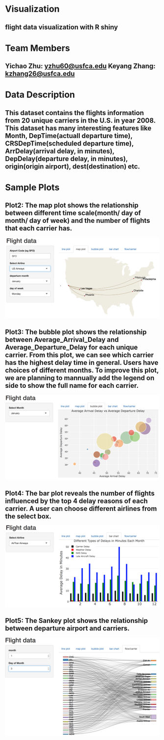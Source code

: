 # Visualization
## flight data visualization with R shiny

# Team Members
## Yichao Zhu: yzhu60@usfca.edu   Keyang Zhang: kzhang26@usfca.edu 

# Data Description
## This dataset contains the flights information from 20 unique carriers in the U.S. in year 2008. This dataset has many interesting features like Month, DepTime(actuall departure time), CRSDepTime(scheduled departure time), ArrDelay(arrival delay, in minutes), DepDelay(departure delay, in minutes), origin(origin airport), dest(destination) etc.

# Sample Plots


## Plot2: The map plot shows the relationship between different time scale(month/ day of month/ day of week) and the number of flights that each carrier has. 
![alt text](https://github.com/wgnzyc/visualization/blob/master/map_plot.png)

## Plot3: The bubble plot shows the relationship between Average_Arrival_Delay and Average_Departure_Delay for each unique carrier. From this plot, we can see which carrier has the highest delay time in general. Users have choices of different months. To improve this plot, we are planning to mannually add the legend on side to show the full name for each carrier. 
![alt text](https://github.com/wgnzyc/visualization/blob/master/bubble.png)


## Plot4: The bar plot reveals the number of flights influenced by the top 4 delay reasons of each carrier. A user can choose different airlines from the select box.
![alt text](https://github.com/wgnzyc/visualization/blob/master/barplot.png)

## Plot5: The Sankey plot shows the relationship between departure airport and carriers. 
![alt text](https://github.com/wgnzyc/visualization/blob/master/network.png)

